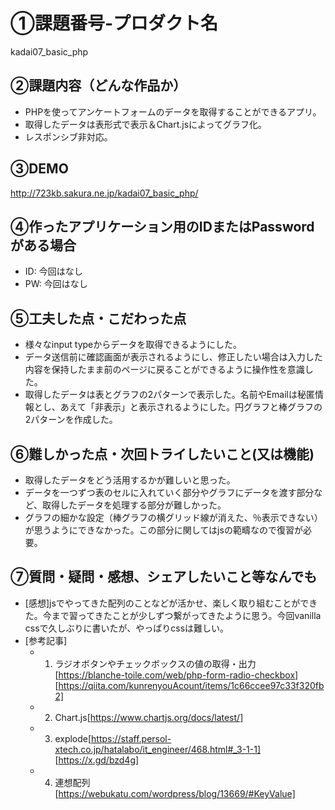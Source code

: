# ①課題番号-プロダクト名

kadai07_basic_php 

## ②課題内容（どんな作品か）

- PHPを使ってアンケートフォームのデータを取得することができるアプリ。
- 取得したデータは表形式で表示＆Chart.jsによってグラフ化。
- レスポンシブ非対応。

## ③DEMO

http://723kb.sakura.ne.jp/kadai07_basic_php/

## ④作ったアプリケーション用のIDまたはPasswordがある場合

- ID: 今回はなし
- PW: 今回はなし

## ⑤工夫した点・こだわった点

- 様々なinput typeからデータを取得できるようにした。
- データ送信前に確認画面が表示されるようにし、修正したい場合は入力した内容を保持したまま前のページに戻ることができるように操作性を意識した。
- 取得したデータは表とグラフの2パターンで表示した。名前やEmailは秘匿情報とし、あえて「非表示」と表示されるようにした。円グラフと棒グラフの2パターンを作成した。

## ⑥難しかった点・次回トライしたいこと(又は機能)

- 取得したデータをどう活用するかが難しいと思った。
- データを一つずつ表のセルに入れていく部分やグラフにデータを渡す部分など、取得したデータを処理する部分が難しかった。
- グラフの細かな設定（棒グラフの横グリッド線が消えた、％表示できない）が思うようにできなかった。この部分に関してはjsの範疇なので復習が必要。

## ⑦質問・疑問・感想、シェアしたいこと等なんでも

- [感想]jsでやってきた配列のことなどが活かせ、楽しく取り組むことができた。今まで習ってきたことが少しずつ繋がってきたように思う。今回vanilla cssで久しぶりに書いたが、やっぱりcssは難しい。
- [参考記事]
  - 1. ラジオボタンやチェックボックスの値の取得・出力[https://blanche-toile.com/web/php-form-radio-checkbox] [https://qiita.com/kunrenyouAcount/items/1c66ccee97c33f320fb2]
  - 2. Chart.js[https://www.chartjs.org/docs/latest/]
  - 3. explode[https://staff.persol-xtech.co.jp/hatalabo/it_engineer/468.html#_3-1-1] [https://x.gd/bzd4g]
  - 4. 連想配列[https://webukatu.com/wordpress/blog/13669/#KeyValue]